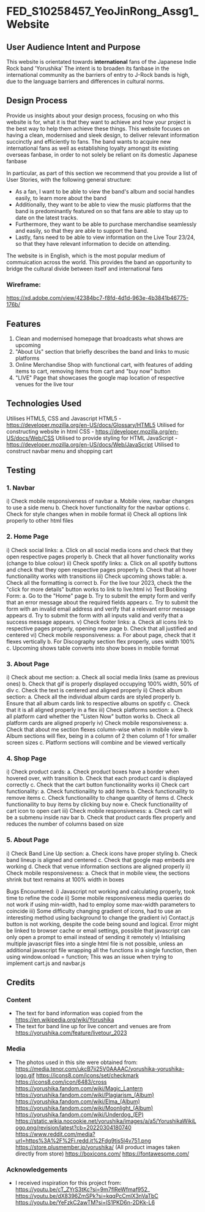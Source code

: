 # FED_S10258457_YeoJinRong_Assg1_Website

## User Audience Intent and Purpose
This website is orientated towards **international** fans of the Japanese Indie Rock band 'Yorushika' 
The intent is to broaden its fanbase in the international community as the barriers of entry to J-Rock bands is high, due to the language barriers and differences in cultural norms.

 
## Design Process
 
Provide us insights about your design process, focusing on who this website is for, what it is that they want to achieve and how your project is the best way to help them achieve these things.
This website focuses on having a clean, modernised and sleek design, to deliver relevant information succinctly and efficiently to fans.
The band wants to acquire new international fans as well as establishing loyalty amongst its existing overseas fanbase, in order to not solely be reliant on its domestic Japanese fanbase

In particular, as part of this section we recommend that you provide a list of User Stories, with the following general structure:
- As a fan, I want to be able to view the band's album and social handles easily, to learn more about the band
- Additionally, they want to be able to view the music platforms that the band is predominantly featured on so that fans are able to stay up to date on the latest tracks.
- Furthermore, they want to be able to purchase merchandise seamlessly and easily, so that they are able to support the band.
- Lastly, fans need to be able to view information on the Live Tour 23/24, so that they have relevant information to decide on attending.

The website is in English, which is the most popular medium of commuication across the world.
This provides the band an opportunity to bridge the cultural divide between itself and international fans

### Wireframe:
https://xd.adobe.com/view/42384bc7-f8fd-4d1d-963e-4b3841b46775-176b/

## Features

1) Clean and modernised homepage that broadcasts what shows are upcoming
2) "About Us" section that briefly describes the band and links to music platforms
3) Online Merchandise Shop with functional cart, with features of adding items to cart, removing items from cart and "buy now" button
4) "LIVE" Page that showcases the google map location of respective venues for the live tour 

## Technologies Used

Utilises HTML5, CSS and Javascript
HTML5 - https://developer.mozilla.org/en-US/docs/Glossary/HTML5
Utilised for constructing website in html
CSS - https://developer.mozilla.org/en-US/docs/Web/CSS
Utilised to provide styling for HTML 
JavaScript - https://developer.mozilla.org/en-US/docs/Web/JavaScript
Utilised to construct navbar menu and shopping cart

## Testing
### 1. Navbar
i) Check mobile responsiveness of navbar
	a. Mobile view, navbar changes to use a side menu
	b. Check hover functionality for the navbar options
	c. Check for style changes when in mobile format
ii) Check all options link properly to other html files

### 2. Home Page
i) Check social links:
	a. Click on all social media icons and check that they open respective pages properly
	b. Check that all hover functionality works (change to blue colour)
ii) Check spotify links:
	a. Click on all spotify buttons and check that they open respective pages properly
	b. Check that all hover functionaility works with transitions
iii) Check upcoming shows table:
	a. Check all the formatting is correct
	b. For the live tour 2023, check the the "click for more details" button works to link to live.html
iv) Test Booking Form: 
    	a. Go to the "Home" page
    	b. Try to submit the empty form and verify that an error message about the required fields appears
   	c. Try to submit the form with an invalid email address and verify that a relevant error message appears
    	d. Try to submit the form with all inputs valid and verify that a success message appears.
v) Check footer links:
	a. Check all icons link to respective pages properly, opening new page
	b. Check that all justified and centered
vi) Check mobile responsiveness:
	a. For about page, check that it flexes vertically
	b. For Discography section flex properly, uses width 100%
	c. Upcoming shows table converts into show boxes in mobile format

### 3. About Page
i) Check about me section:
	a. Check all social media links (same as previous ones)
	b. Check that gif is properly displayed occupying 100% width, 50% of div
	c. Check the text is centered and aligned properly
ii) Check album section:
	a. Check all the individual album cards are styled properly
	b. Ensure that all album cards link to respective albums on spotify
	c. Check that it is all aligned properly in a flex
iii) Check platforms section:
	a. Check all platform card whether the "Listen Now" button works
	b. Check all platform cards are aligned properly
iv) Check mobile responsiveness:
	a. Check that about me section flexes column-wise when in mobile view
	b. Album sections will flex, being in a column of 2 then column of 1 for smaller screen sizes
	c. Platform sections will combine and be viewed vertically

### 4. Shop Page
i) Check product cards:
	a. Check product boxes have a border when hovered over, with transition
	b. Check that each product card is displayed correctly
	c. Check that the cart button functionaility works
ii) Check cart functionality:
	a. Check functionaility to add items
	b. Check functionaility to remove items
	c. Check functionaility to change quantity of items
	d. Check functionaility to buy items by clicking buy now
	e. Check functionaility of cart icon to open cart
iii) Check mobile responsiveness:
	a. Check cart will be a submenu inside nav bar
	b. Check that product cards flex properly and reduces the number of columns based on size

### 5. About Page
i) Check Band Line Up section:
	a. Check icons have proper styling
	b. Check band lineup is aligned and centered
	c. Check that google map embeds are working
	d. Check that venue information sections are aligned properly
ii) Check mobile responsiveness:
	a. Check that in mobile view, the sections shrink but text remains at 100% width in boxes

Bugs Encountered:
i) Javascript not working and calculating properly, took time to refine the code
ii) Some mobile responsiveness media queries do not work if using min-width, had to employ some max-width parameters to coincide
iii) Some difficulty changing gradient of icons, had to use an interesting method using background to change the gradient
iv) Contact.js button is not working, despite the code being sound and logical. Error might be linked to browser cache or email settings,
possible that javascript can only open a prompt to email instead of sending it remotely
v) Intialising multiple javascript files into a single html file is not possible, unless an additional javascript file wrapping all the functions in a single function, then using window.onload = function;
This was an issue when trying to implement cart.js and navbar.js

## Credits

### Content
- The text for band information was copied from the https://en.wikipedia.org/wiki/Yorushika
- The text for band line up for live concert and venues are from https://yorushika.com/feature/livetour_2023

### Media
- The photos used in this site were obtained from:
https://media.tenor.com/ukcB7ii25V0AAAAC/yorushika-yorushika-logo.gif
https://icons8.com/icons/set/checkmark
https://icons8.com/icon/6483/cross
https://yorushika.fandom.com/wiki/Magic_Lantern
https://yorushika.fandom.com/wiki/Plagiarism_(Album)
https://yorushika.fandom.com/wiki/Elma_(Album)
https://yorushika.fandom.com/wiki/Moonlight_(Album)
https://yorushika.fandom.com/wiki/Underdog_(EP)
https://static.wikia.nocookie.net/yorushika/images/a/a5/YorushikaWikiLogo.png/revision/latest?cb=20220304180740
https://www.reddit.com/media?url=https%3A%2F%2Fi.redd.it%2Fdg9tis5l4v751.png
https://store.plusmember.jp/yorushika/ (All product images taken directly from store)
https://boxicons.com/
https://fontawesome.com/


### Acknowledgements

- I received inspiration for this project from:
https://youtu.be/cT_ZYrS3tKc?si=9m7flReWfmaf952_
https://youtu.be/dX8396ZmSPk?si=kqqPcCmlX3nVaTbC
https://youtu.be/YeFzkC2awTM?si=lS1PKD6n-2DKk-L6
